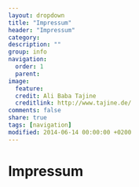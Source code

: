 ```yaml
---
layout: dropdown
title: "Impressum"
header: "Impressum"
category: 
description: ""
group: info
navigation:
  order: 1
  parent: 
image:
  feature: 
  credit: Ali Baba Tajine
  creditlink: http://www.tajine.de/
comments: false
share: true
tags: [navigation]
modified: 2014-06-14 00:00:00 +0200
---
```


# Impressum
